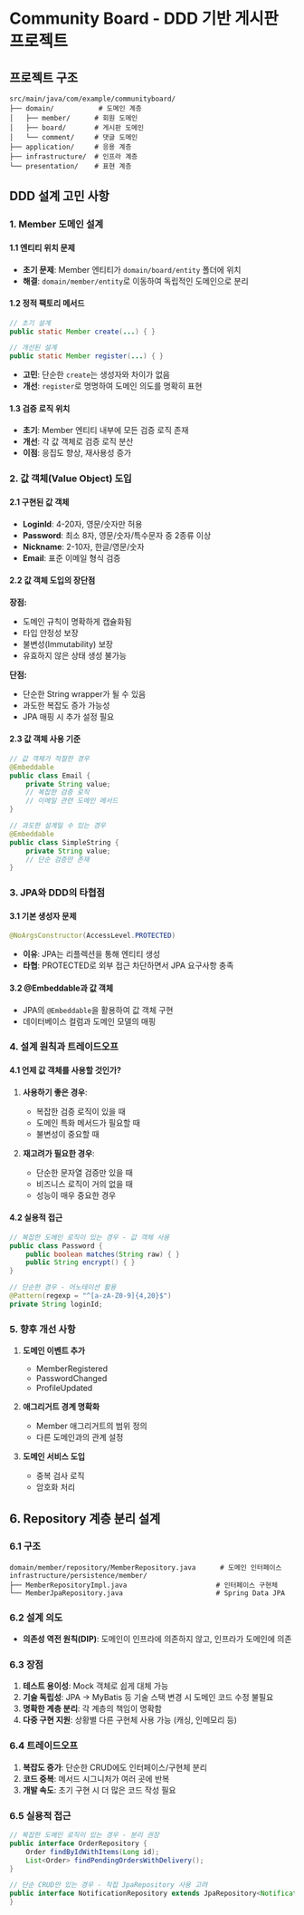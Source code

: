 # Community Board - DDD 기반 게시판 프로젝트

## 프로젝트 구조

```
src/main/java/com/example/communityboard/
├── domain/           # 도메인 계층
│   ├── member/      # 회원 도메인
│   ├── board/       # 게시판 도메인
│   └── comment/     # 댓글 도메인
├── application/     # 응용 계층
├── infrastructure/  # 인프라 계층
└── presentation/    # 표현 계층
```

## DDD 설계 고민 사항

### 1. Member 도메인 설계

#### 1.1 엔티티 위치 문제
- **초기 문제**: Member 엔티티가 `domain/board/entity` 폴더에 위치
- **해결**: `domain/member/entity`로 이동하여 독립적인 도메인으로 분리

#### 1.2 정적 팩토리 메서드
```java
// 초기 설계
public static Member create(...) { }

// 개선된 설계
public static Member register(...) { }
```
- **고민**: 단순한 `create`는 생성자와 차이가 없음
- **개선**: `register`로 명명하여 도메인 의도를 명확히 표현

#### 1.3 검증 로직 위치
- **초기**: Member 엔티티 내부에 모든 검증 로직 존재
- **개선**: 각 값 객체로 검증 로직 분산
- **이점**: 응집도 향상, 재사용성 증가

### 2. 값 객체(Value Object) 도입

#### 2.1 구현된 값 객체
- **LoginId**: 4-20자, 영문/숫자만 허용
- **Password**: 최소 8자, 영문/숫자/특수문자 중 2종류 이상
- **Nickname**: 2-10자, 한글/영문/숫자
- **Email**: 표준 이메일 형식 검증

#### 2.2 값 객체 도입의 장단점

**장점:**
- 도메인 규칙이 명확하게 캡슐화됨
- 타입 안정성 보장
- 불변성(Immutability) 보장
- 유효하지 않은 상태 생성 불가능

**단점:**
- 단순한 String wrapper가 될 수 있음
- 과도한 복잡도 증가 가능성
- JPA 매핑 시 추가 설정 필요

#### 2.3 값 객체 사용 기준
```java
// 값 객체가 적절한 경우
@Embeddable
public class Email {
    private String value;
    // 복잡한 검증 로직
    // 이메일 관련 도메인 메서드
}

// 과도한 설계일 수 있는 경우
@Embeddable
public class SimpleString {
    private String value;
    // 단순 검증만 존재
}
```

### 3. JPA와 DDD의 타협점

#### 3.1 기본 생성자 문제
```java
@NoArgsConstructor(AccessLevel.PROTECTED)
```
- **이유**: JPA는 리플렉션을 통해 엔티티 생성
- **타협**: PROTECTED로 외부 접근 차단하면서 JPA 요구사항 충족

#### 3.2 @Embeddable과 값 객체
- JPA의 `@Embeddable`을 활용하여 값 객체 구현
- 데이터베이스 컬럼과 도메인 모델의 매핑

### 4. 설계 원칙과 트레이드오프

#### 4.1 언제 값 객체를 사용할 것인가?
1. **사용하기 좋은 경우**:
   - 복잡한 검증 로직이 있을 때
   - 도메인 특화 메서드가 필요할 때
   - 불변성이 중요할 때

2. **재고려가 필요한 경우**:
   - 단순한 문자열 검증만 있을 때
   - 비즈니스 로직이 거의 없을 때
   - 성능이 매우 중요한 경우

#### 4.2 실용적 접근
```java
// 복잡한 도메인 로직이 있는 경우 - 값 객체 사용
public class Password {
    public boolean matches(String raw) { }
    public String encrypt() { }
}

// 단순한 경우 - 어노테이션 활용
@Pattern(regexp = "^[a-zA-Z0-9]{4,20}$")
private String loginId;
```

### 5. 향후 개선 사항

1. **도메인 이벤트 추가**
   - MemberRegistered
   - PasswordChanged
   - ProfileUpdated

2. **애그리거트 경계 명확화**
   - Member 애그리거트의 범위 정의
   - 다른 도메인과의 관계 설정

3. **도메인 서비스 도입**
   - 중복 검사 로직
   - 암호화 처리

## 6. Repository 계층 분리 설계

### 6.1 구조
```
domain/member/repository/MemberRepository.java      # 도메인 인터페이스
infrastructure/persistence/member/
├── MemberRepositoryImpl.java                      # 인터페이스 구현체
└── MemberJpaRepository.java                       # Spring Data JPA
```

### 6.2 설계 의도
- **의존성 역전 원칙(DIP)**: 도메인이 인프라에 의존하지 않고, 인프라가 도메인에 의존

### 6.3 장점
1. **테스트 용이성**: Mock 객체로 쉽게 대체 가능
2. **기술 독립성**: JPA → MyBatis 등 기술 스택 변경 시 도메인 코드 수정 불필요
3. **명확한 계층 분리**: 각 계층의 책임이 명확함
4. **다중 구현 지원**: 상황별 다른 구현체 사용 가능 (캐싱, 인메모리 등)

### 6.4 트레이드오프
1. **복잡도 증가**: 단순한 CRUD에도 인터페이스/구현체 분리
2. **코드 중복**: 메서드 시그니처가 여러 곳에 반복
3. **개발 속도**: 초기 구현 시 더 많은 코드 작성 필요

### 6.5 실용적 접근
```java
// 복잡한 도메인 로직이 있는 경우 - 분리 권장
public interface OrderRepository {
    Order findByIdWithItems(Long id);
    List<Order> findPendingOrdersWithDelivery();
}

// 단순 CRUD만 있는 경우 - 직접 JpaRepository 사용 고려
public interface NotificationRepository extends JpaRepository<Notification, Long> {
}
```
